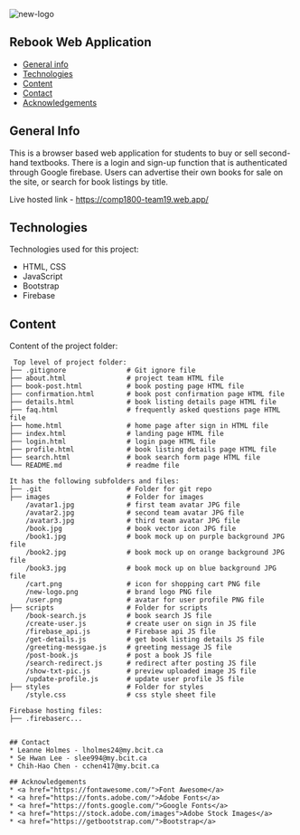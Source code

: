 ![new-logo](https://user-images.githubusercontent.com/78713111/114656312-b3cb1d00-9ca2-11eb-8037-a455e1046cc8.png)

## Rebook Web Application

* [General info](#general-info)
* [Technologies](#technologies)
* [Content](#content)
* [Contact](#contact)
* [Acknowledgements](#acknowledgements)

## General Info
This is a browser based web application for students to buy or sell second-hand textbooks. There is a login and sign-up function that is authenticated through 
Google firebase. Users can advertise their own books for sale on the site, or search for book listings by title. 

Live hosted link - https://comp1800-team19.web.app/
	
## Technologies
Technologies used for this project:
* HTML, CSS
* JavaScript
* Bootstrap 
* Firebase
	
## Content
Content of the project folder:

```
 Top level of project folder: 
├── .gitignore               # Git ignore file
├── about.html               # project team HTML file 
├── book-post.html           # book posting page HTML file 
├── confirmation.html        # book post confirmation page HTML file
├── details.html             # book listing details page HTML file 
├── faq.html                 # frequently asked questions page HTML file 
├── home.html                # home page after sign in HTML file 
├── index.html               # landing page HTML file
├── login.html               # login page HTML file 
├── profile.html             # book listing details page HTML file 
├── search.html              # book search form page HTML file
└── README.md                # readme file 

It has the following subfolders and files:
├── .git                     # Folder for git repo
├── images                   # Folder for images
    /avatar1.jpg             # first team avatar JPG file 
    /avatar2.jpg             # second team avatar JPG file 
    /avatar3.jpg             # third team avatar JPG file 
    /book.jpg                # book vector icon JPG file 
    /book1.jpg               # book mock up on purple background JPG file 
    /book2.jpg               # book mock up on orange background JPG file 
    /book3.jpg               # book mock up on blue background JPG file 
    /cart.png                # icon for shopping cart PNG file 
    /new-logo.png            # brand logo PNG file 
    /user.png                # avatar for user profile PNG file 
├── scripts                  # Folder for scripts
    /book-search.js          # book search JS file
    /create-user.js          # create user on sign in JS file
    /firebase_api.js         # Firebase api JS file
    /get-details.js          # get book listing details JS file
    /greeting-messgae.js     # greeting message JS file
    /post-book.js            # post a book JS file
    /search-redirect.js      # redirect after posting JS file
    /show-txt-pic.js         # preview uploaded image JS file
    /update-profile.js       # update user profile JS file
├── styles                   # Folder for styles
    /style.css               # css style sheet file 

Firebase hosting files: 
├── .firebaserc...


## Contact 
* Leanne Holmes - lholmes24@my.bcit.ca 
* Se Hwan Lee - slee994@my.bcit.ca 
* Chih-Hao Chen - cchen417@my.bcit.ca

## Acknowledgements 
* <a href="https://fontawesome.com/">Font Awesome</a>
* <a href="https://fonts.adobe.com/">Adobe Fonts</a> 
* <a href="https://fonts.google.com/">Google Fonts</a>
* <a href="https://stock.adobe.com/images">Adobe Stock Images</a>
* <a href="https://getbootstrap.com/">Bootstrap</a>

